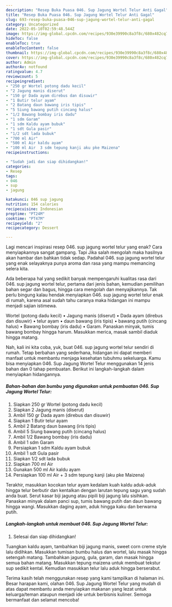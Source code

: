 ```yaml
---
description: "Resep Buka Puasa 046. Sup Jagung Wortel Telur Anti Gagal"
title: "Resep Buka Puasa 046. Sup Jagung Wortel Telur Anti Gagal"
slug: 693-resep-buka-puasa-046-sup-jagung-wortel-telur-anti-gagal
category: Uncategorized
date: 2022-05-10T02:59:48.544Z
image: https://img-global.cpcdn.com/recipes/930e39990c8a3f8c/680x482cq70/046-sup-jagung-wortel-telur-foto-resep-utama.jpg
hideToc: false
enableToc: true
enableTocContent: false
thumbnail: https://img-global.cpcdn.com/recipes/930e39990c8a3f8c/680x482cq70/046-sup-jagung-wortel-telur-foto-resep-utama.jpg
cover: https://img-global.cpcdn.com/recipes/930e39990c8a3f8c/680x482cq70/046-sup-jagung-wortel-telur-foto-resep-utama.jpg
author: Admin
authorAv: notfound
ratingvalue: 4.7
reviewcount: 5
recipeingredient:
- "250 gr Wortel potong dadu kecil"
- "2 Jagung manis diserut"
- "150 gr Dada ayam direbus dan disuwir"
- "1 Butir telur ayam"
- "2 Batang daun bawang iris tipis"
- "5 Siung bawang putih cincang halus"
- "1/2 Bawang bombay iris dadu"
- "1 sdm Garam"
- "1 sdm Kaldu ayam bubuk"
- "1 sdt Gula pasir"
- "1/2 sdt lada bubuk"
- "700 ml Air"
- "500 ml Air kaldu ayam"
- "100 ml Air  3 sdm tepung kanji aku pke Maizena"
recipeinstructions:

- "Sudah jadi dan siap dihidangkan!"
categories:
- Resep
tags:
- 046
- sup
- jagung

katakunci: 046 sup jagung 
nutrition: 154 calories
recipecuisine: Indonesian
preptime: "PT24M"
cooktime: "PT47M"
recipeyield: "2"
recipecategory: Dessert

---
```



Lagi mencari inspirasi resep 046. sup jagung wortel telur yang enak? Cara menyiapkannya sangat gampang. Tapi Jika salah mengolah maka hasilnya akan hambar dan bahkan tidak sedap. Padahal 046. sup jagung wortel telur yang enak selayaknya punya aroma dan rasa yang mampu memancing selera kita.


Ada beberapa hal yang sedikit banyak mempengaruhi kualitas rasa dari 046. sup jagung wortel telur, pertama dari jenis bahan, kemudian pemilihan bahan segar dan bagus, hingga cara mengolah dan menyajikannya. Tak perlu bingung kalau hendak menyiapkan 046. sup jagung wortel telur enak di rumah, karena asal sudah tahu caranya maka hidangan ini mampu menjadi sajian istimewa.

Wortel (potong dadu kecil) • Jagung manis (diserut) • Dada ayam (direbus dan disuwir) • telur ayam • daun bawang (iris tipis) • bawang putih (cincang halus) • Bawang bombay (iris dadu) • Garam. Panaskan minyak, tumis bawang bombay hingga harum. Masukkan merica, masak sambil diaduk hingga matang.


Nah, kali ini kita coba, yuk, buat 046. sup jagung wortel telur sendiri di rumah. Tetap berbahan yang sederhana, hidangan ini dapat memberi manfaat untuk membantu menjaga kesehatan tubuhmu sekeluarga. Kamu bisa menyiapkan 046. Sup Jagung Wortel Telur menggunakan 14 jenis bahan dan 0 tahap pembuatan. Berikut ini langkah-langkah dalam menyiapkan hidangannya.

<!--inarticleads1-->

##### Bahan-bahan dan bumbu yang digunakan untuk pembuatan 046. Sup Jagung Wortel Telur:

1. Siapkan 250 gr Wortel (potong dadu kecil)
1. Siapkan 2 Jagung manis (diserut)
1. Ambil 150 gr Dada ayam (direbus dan disuwir)
1. Siapkan 1 Butir telur ayam
1. Ambil 2 Batang daun bawang (iris tipis)
1. Ambil 5 Siung bawang putih (cincang halus)
1. Ambil 1/2 Bawang bombay (iris dadu)
1. Ambil 1 sdm Garam
1. Persiapkan 1 sdm Kaldu ayam bubuk
1. Ambil 1 sdt Gula pasir
1. Siapkan 1/2 sdt lada bubuk
1. Siapkan 700 ml Air
1. Gunakan 500 ml Air kaldu ayam
1. Persiapkan 100 ml Air + 3 sdm tepung kanji (aku pke Maizena)


Terakhir, masukkan kocokan telur ayam kedalam kuah kaldu aduk-aduk hingga telur berbutir dan kentalkan dengan larutan tepung sagu yang sudah anda buat. Serut kasar biji jagung atau pipili biji jagung lalu sisihkan. Panaskan minyak dalam panci sup, tumis bawang putih dan daun bawang hingga wangi. Masukkan daging ayam, aduk hingga kaku dan berwarna putih. 

<!--inarticleads2-->

##### Langkah-langkah untuk membuat 046. Sup Jagung Wortel Telur:


1. Selesai dan siap dihidangkan!

Tuangkan kaldu ayam, tambahkan biji jagung manis, sweet corn creme style lalu didihkan. Masukkan tumisan bumbu halus dan wortel, lalu masak hingga setengah matang. Tambahkan jagung, gula, garam, dan masak hingga semua bahan matang. Masukkan tepung maizena untuk membuat tekstur sup sedikit kental. Kemudian masukkan telur lalu aduk hingga berserabut. 

Terima kasih telah menggunakan resep yang kami tampilkan di halaman ini. Besar harapan kami, olahan 046. Sup Jagung Wortel Telur yang mudah di atas dapat membantu anda menyiapkan makanan yang lezat untuk keluarga/teman ataupun menjadi ide untuk berbisnis kuliner. Semoga bermanfaat dan selamat mencoba!
